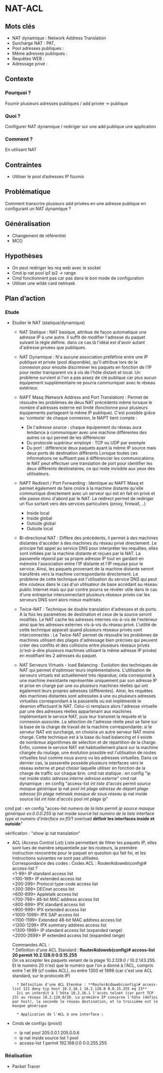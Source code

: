 # NAT-ACL

## Mots clés

 * NAT dynamique : Network Address Translation
 * Surcharge NAT : PAT, 
 * Pool adresses publiques : 
 * Même adresses publiques : 
 * Requêtes WEB : 
 * Adressage privé : 

## Contexte
### Pourquoi ?
Fournir plusieurs adresses publiques / add privée -> publique

### Quoi ?
Configurer NAT dynamique / rediriger sur une add publique une application

### Comment ?
En utilisant NAT

## Contraintes
 * Utiliser le pool d’adresses IP fournis

## Problématique
Comment transcrire plusieurs add privées en une adresse publique en configurant un NAT dynamique ?

## Généralisation
 * Changement de référentiel
 * MCO

## Hypothèses
 * On peut rediriger les req web avec le socket
 * Cmd ip nat pool ip1 ip2 -> range
 * Cmd fonctionnent pas car pas dans le bon mode de configuration
 * Utiliser une wilde card netmask

## Plan d’action
### Etude

 * Etudier le NAT (statique/dynamique)
 	 * NAT Statique : NAT basique, attribue de façon automatique une adresse IP à une autre. Il suffit de modifier l'adresse du paquet suivant la règle définie. dans ce cas là l'idéal est d'avoir autant d'adresse privées que publiques.

 	 * NAT Dynamique : N'a aucune association préféfinie entre une IP publique et privée (pool disponible), qu'il attribue lors de la connexion pour ensuite discriminer les paquets en fonction de l'IP pour rester transparent vis à vis de l'hôte distant et local. Un problème survient si l'on a pas assez de clé publique car plus aucun équipement supplémentaire ne pourra communiquer avec le réseau extérieur.

 	 * NAPT Masq (Network Address and Port Translation) : Permet de résoudre les problèmes de deux NAT précédents même lorsque le nombre d'adresses externe est limité (fonctionne pour plusieurs équipements partageant la même IP publique). C'est possible grâce au 'contexte' de chaque connexion, le NAPT tient compte :
 	 	 * De l'adresse source : chaque équipement du réseau aura tendance à communiquer avec une machine différentes des autres ce qui permet de les différencier
 	 	 * Du protocole supérieur employé : TCP ou UDP par exemple
 	 	 * Du port : différencie deux paquets ayant la même IP source mais deux ports de destination différents
 	 Lorsque toutes ces informations ne suffisent pas à différencier les communications le NAT peut effectuer une translation de port pour identifier les deux différents destinataires, ce qui reste invisible aux yeux des utilisateurs.

 	 * NAPT Redirect / Port Forwarding : Identique au NAPT Masq et permet également de faire croire à la machine distante qu'elle communique directement avec un serveur qui est en fait en privé et elle passe donc d'abord par le NAT. Le redirect permet de rediriger un flux sortant vers des services particuliers (proxy, firewall, ..)
 	 	* Inside local
 	 	* Inside global
 	 	* Outside global
 	 	* Outside local
 	 * Bi-directional NAT : Diffère des précédents, il permet à des machines distantes d'accéder à des machines du réseau privé directement. Le principe fait appel au service DNS pour interpréter les requêtes, elles sont initiées par la machine distante et reçues par le NAT. La passerelle répond par sa propre adresse IP tout en gardant en mémoire l'association entre l'IP distante et l'IP requise pour le service. Ainsi, les paquets provenant de la machine distante seront transférés vers la machine correspondante directement. Le problème de cette technique est l'utilisation du service DNS qui peut être couteux dans le cas d'un utilisateur de base accédant au réseau public Internet mais qui par contre pourra se révéler utile dans le cas d'une entreprise interconnectant plusieurs réseaux privés car les serveurs DNS sont alors mieux maitrisés. 

 	 * Twice-NAT : Technique de double translation d'adresses et de ports. A la fois les paramètres de destination et ceux de la source seront modifiés. Le NAT cache les adresses internes vis-à-vis de l'extérieur ainsi que les adresses externes vis-à-vis du réseau privé. L'utilité de cette technique apparait quand plusieurs réseaux privés sont interconnectés : Le Twice-NAT permet de résoudre les problèmes de machines utilisant des plages d'adressage bien précises qui peuvent créer des conflits et des collisions entre plusieurs réseaux privés (c'est-à-dire plusieurs machines utilisant la même adresse IP privée) en modifiant les 2 adresses du paquet. 

 	 * NAT Serveurs Virtuels - load Balancing : Evolution des techniques de NAT qui permet d'optimiser leurs implémentations. L'utilisation de serveurs virtuels est actuellement très répandue; cela correspond à une machine inexistante représentée uniquement par son adresse IP et prise en charge par une ou plusieurs machines réelles qui ont également leurs propres adresses (différentes). Ainsi, les requêtes des machines distantes sont adressées à une ou plusieurs adresses virtuelles correspondant à la passerelle où est implémenté le deamon effectuant le NAT. Celui-ci remplace alors l'adresse virtuelle par une des adresses réelles appartenant aux machines implémentant le service NAT, puis leur transmet la requete et la connexion associée.
 	 La sélection de l'adresse réelle peut se faire sur la base de la charge de travail de la machine correspondante: si le serveur NAT est surchargé, on choisira un autre serveur NAT moins chargé. Cette technique est à la base du load balancing et il existe de nombreux algorithmes de sélection et de répartition de la charge.
     Enfin, comme le service NAT est habituellement placé sur la machine chargée du routage, une évolution possible est l'utilisation de routes virtuelles tout comme nous avons vu les adresses virtuelles. Dans ce dernier cas, la passerelle possède plusieurs interfaces vers le réseau externe et peut choisir laquelle utiliser en fonction de la charge de traffic sur chaque brin.
cmd nat statique : en config "ip nat inside static *adresse.interne adresse.externe*"
cmd nat dynamique : en config "access-list *int liste d'accès* permit *source* *masque générique*
								ip nat pool *int plage* *adresse de départ plage* *adresse fin plage* netmask *masque de sous réseau*
								ip nat inside source list *int liste d'accès* pool *int plage ip*"

cmd pat : en config "acces-list *numero de la liste* permit *ip source* *masque générique ex:0.0.0.255*
								ip nat inside source list *numéro de la liste* interface *type et numéro d'interface ex:f0/1* overload
								**définir les interfaces inside et outside**"

vérification : "show ip nat translation"


 * ACL (Access Control List)
 	 Liste permettant de filtrer les paquets IP, elles sont lues de manière séquentielle par les routeurs, la première instruction rencontrée pour le paquet en question qui fait foi, et les instructions suivantes ne sont pas utilisées.  
 	 Correspondance des codes :
 	 Codes ACL : 
	 RouterAidoweb(config)# access-list ?  
	 <1-99> IP standard access list  
	 <100-199> IP extended access list  
	 <200-299> Protocol type-code access list  
	 <300-399> DECnet access list  
	 <600-699> Appletalk access list  
	 <700-799> 48-bit MAC address access list  
	 <800-899> IPX standard access list  
	 <900-999> IPX extended access list  
	 <1000-1099> IPX SAP access list  
	 <1100-1199> Extended 48-bit MAC address access list  
	 <1200-1299> IPX summary address access list  
	 <1300-1999> IP standard access list (expanded range)  
	 <2000-2699> IP extended access list (expanded range)  

	 Commandes ACL :  
	 	 * Définition d'une ACL Standard : **RouterAidoweb(config)# access-list 20 permit 10.2.128.0 0.0.15.255**  
	 	 On va accepter les paquets venant de la plage 10.2.128.0 / 10.2.143.255. Et le numéro 20 n'est que le numéro que l'on a donné à l'ACL, compris entre 1 et 99 (cf codes ACL), ou entre 1300 et 1999 (car c'est une ACL standard, sur le protocole IP)

	 	 * Définition d'une ACL Etendue : **RouterAidoweb(config)# access-list 121 deny tcp host 10.2.16.1 10.2.128.0 0.0.15.255 eq 23**  
	 	 Ici on interdit à l'hôte 10.2.16.1 l'accès telnet (car port TCP 23) au réseau 10.2.128.0/20. La première IP concerne l'hôte (défini par host), la seconde le réseau destination, et la troisième est le masque générique

	 	 * Application de l'ACL à une interface : 

 * Cmds de configs (prosit)
 	 * ip nat pool 205.0.0.1 205.0.0.6
 	 * ip nat inside source list 1 pool
 	 * access-list 1 permit 192.168.0.0 0.0.255.255

### Réalisation
 * Packet Tracer